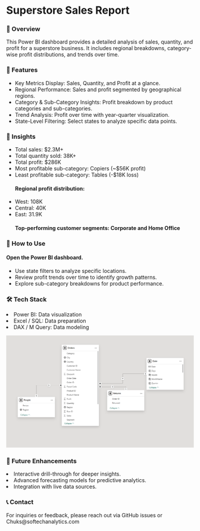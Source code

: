 <h1>Superstore Sales Report</h1>

<h3>📝 Overview</h3>
<p>This Power BI dashboard provides a detailed analysis of sales, quantity, and profit for a superstore business. It includes regional breakdowns, category-wise profit distributions, and trends over time.</p>

<h3>🔹 Features</h3>
<ul>
<li>Key Metrics Display: Sales, Quantity, and Profit at a glance.</li>
<li>Regional Performance: Sales and profit segmented by geographical regions.</li>
<li>Category & Sub-Category Insights: Profit breakdown by product categories and sub-categories.</li>
<li>Trend Analysis: Profit over time with year-quarter visualization.</li>
<li>State-Level Filtering: Select states to analyze specific data points.</li>
  </ul>
<h3>📌 Insights</h3>
<ul>
<li>Total sales: $2.3M+</li>
<li>Total quantity sold: 38K+</li>
<li>Total profit: $286K</li>
<li>Most profitable sub-category: Copiers (~$56K profit)</li>
<li>Least profitable sub-category: Tables (-$18K loss)</li>
<h4>Regional profit distribution:</h4>
<li>West: 108K</li>
<li>Central: 40K</li>
<li>East: 31.9K</li>
<h4>Top-performing customer segments: Corporate and Home Office</h4>
  </ul>
<h3>🚀 How to Use</h3>
<h4>Open the Power BI dashboard.</h4>
<ul>
<li>Use state filters to analyze specific locations.</li>
<li>Review profit trends over time to identify growth patterns.</li>
<li>Explore sub-category breakdowns for product performance.</li>
  </ul>
<h3>🛠 Tech Stack</h3>
<li>Power BI: Data visualization</li>
<li>Excel / SQL: Data preparation</li>
<li>DAX / M Query: Data modeling</li>

![image](https://github.com/Softechanalytics/Superstore_Sales_Report/blob/4ec5d9e473a50f31b76e604a45cdb57f5c1025e2/model.png)
<h3>📌 Future Enhancements</h3>
<li>Interactive drill-through for deeper insights.</li>
<li>Advanced forecasting models for predictive analytics.</li>
<li>Integration with live data sources.</li>
<h3>📞 Contact</h3>
For inquiries or feedback, please reach out via GitHub issues or Chuks@softechanalytics.com
